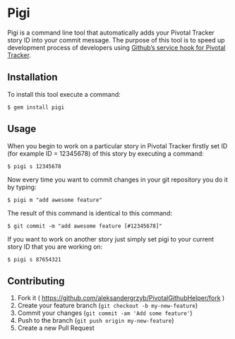 # Pigi

Pigi is a command line tool that automatically adds your Pivotal Tracker story ID into your commit message. The purpose of this tool is to speed up development process of developers using [Github’s service hook for Pivotal Tracker](http://www.pivotaltracker.com/community/tracker-blog/guide-githubs-service-hook-tracker).

## Installation

To install this tool execute a command:

    $ gem install pigi

## Usage

When you begin to work on a particular story in Pivotal Tracker firstly set ID (for example ID = 12345678) of this story by executing a command:

	$ pigi s 12345678 
	
Now every time you want to commit changes in your git repository you do it by typing:

	$ pigi m "add awesome feature"
	
The result of this command is identical to this command:

	$ git commit -m "add awesome feature [#12345678]"
	
If you want to work on another story just simply set pigi to your current story ID that you are working on:

	$ pigi s 87654321
	

## Contributing

1. Fork it ( https://github.com/aleksandergrzyb/PivotalGithubHelper/fork )
2. Create your feature branch (`git checkout -b my-new-feature`)
3. Commit your changes (`git commit -am 'Add some feature'`)
4. Push to the branch (`git push origin my-new-feature`)
5. Create a new Pull Request
